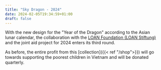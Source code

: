 ```yaml
---
title: "Sky Dragon - 2024"
date: 2024-02-05T19:34:59+01:00
draft: false
---
```


With the new design for the "Year of the Dragon" according to the Asian lunar calendar, the collaboration with the [LOAN Foundation (LOAN Stiftung)](https://loan-stiftung.de/?lang=en) and the joint aid project for 2024 enters its third round.

As before, the entire profit from this [collection]({{< ref "/shop">}}) will go towards supporting the poorest children in Vietnam and will be donated quarterly.
